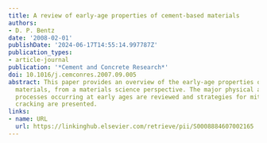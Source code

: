 ```yaml
---
title: A review of early-age properties of cement-based materials
authors:
- D. P. Bentz
date: '2008-02-01'
publishDate: '2024-06-17T14:55:14.997787Z'
publication_types:
- article-journal
publication: '*Cement and Concrete Research*'
doi: 10.1016/j.cemconres.2007.09.005
abstract: This paper provides an overview of the early-age properties of cement-based
  materials, from a materials science perspective. The major physical and chemical
  processes occurring at early ages are reviewed and strategies for mitigating early-age
  cracking are presented.
links:
- name: URL
  url: https://linkinghub.elsevier.com/retrieve/pii/S0008884607002165
---
```

